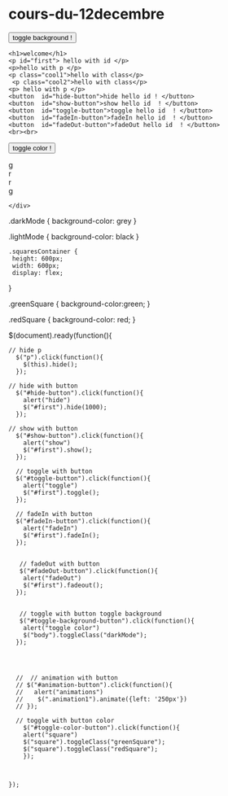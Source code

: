 # cours-du-12decembre

 <!DOCTYPE html>
<html>
  <head>
    <meta charset="utf-8">
    <meta name="viewport" content="width=device-width">
    <title>replit</title>
    <link href="style.css" rel="stylesheet" type="text/css" />
    <script 
    src="https://ajax.aspnetcdn.com/ajax/jQuery/jquery-3.4.1.min.js"></script>
    <script src="script.js"></script>
  </head>
  <body id="lightMode">
 <button  id="toggle-background-button">toggle background ! </button>

    <h1>welcome</h1>
    <p id="first"> hello with id </p>
    <p>hello with p </p>
    <p class="cool1">hello with class</p>
     <p class="cool2">hello with class</p>
    <p> hello with p </p>
    <button  id="hide-button">hide hello id ! </button>
    <button  id="show-button">show hello id  ! </button>
    <button  id="toggle-button">toggle hello id  ! </button>
    <button  id="fadeIn-button">fadeIn hello id  ! </button>
    <button  id="fadeOut-button">fadeOut hello id  ! </button>
    <br><br>

 <button  id="toggle-color-button">toggle color ! </button>

 <div  class="squaresContainer">
    <div>
        <div class=" square greenSquare">g</div>
        <div class=" square redSquare">r</div>
    </div> 
     <div>
        <div class=" square redSquare">r</div>
        <div class="square greenSquare">g</div>

    </div>   

  </body>
</html>

.darkMode {
    background-color: grey
  }
  
  .lightMode {
   background-color: black
  }
  
    .squaresContainer { 
     height: 600px;
     width: 600px;
     display: flex;
   }
  
  .greenSquare {
    background-color:green;
  }
  
  .redSquare {
    background-color: red;
  }
   
   $(document).ready(function(){

    // hide p
      $("p").click(function(){
        $(this).hide();
      });
    
    // hide with button 
      $("#hide-button").click(function(){
        alert("hide")
        $("#first").hide(1000);
      });
    
    // show with button 
      $("#show-button").click(function(){
        alert("show")
        $("#first").show();
      });
    
      // toggle with button 
      $("#toggle-button").click(function(){
        alert("toggle")
        $("#first").toggle();
      });
    
      // fadeIn with button 
      $("#fadeIn-button").click(function(){
        alert("fadeIn")
        $("#first").fadeIn();
      });

      
       // fadeOut with button 
       $("#fadeOut-button").click(function(){
        alert("fadeOut")
        $("#first").fadeout();
      });

      
       // toggle with button toggle background
       $("#toggle-background-button").click(function(){
        alert("toggle color")
        $("body").toggleClass("darkMode");
      });
    


    
      //  // animation with button 
      // $("#animation-button").click(function(){
      //   alert("animations")
      //    $(".animation1").animate({left: '250px'})
      // });
    
      // toggle with button color 
        $("#toggle-color-button").click(function(){
        alert("square")
        $("square").toggleClass("greenSquare");
        $("square").toggleClass("redSquare");
        });
    
          
    
    });
    
    
    
